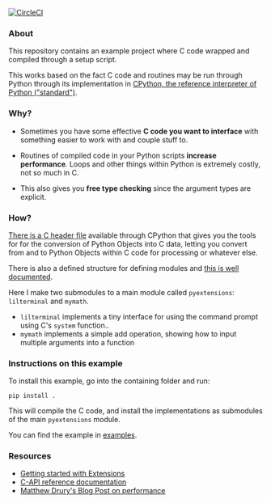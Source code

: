[![CircleCI](https://circleci.com/gh/lucasgcb/CPython-Extensions.svg?style=svg)](https://circleci.com/gh/lucasgcb/CPython-Extensions)

### About

This repository contains an example project where C code wrapped and compiled through a setup script. 

This works based on the fact C code and routines may be run through Python through its implementation in [CPython, the reference interpreter of Python ("standard")](https://www.python.org/download/alternatives/).
### Why?

- Sometimes you have some effective **C code you want to interface** with something easier to work with and couple stuff to.

- Routines of compiled code in your Python scripts **increase performance**. Loops and other things within Python is extremely costly, not so much in C.

- This also gives you **free type checking** since the argument types are explicit.

### How?

[There is a C header file](https://github.com/python/cpython/blob/master/Include/Python.h) available through CPython that gives you the tools for for the conversion of Python Objects into C data, letting you convert from and to Python Objects within C code for processing or whatever else. 

There is also a defined structure for defining modules and [this is well documented](https://docs.python.org/3/c-api/).

Here I make two submodules to a main module called `pyextensions`: `lilterminal` and `mymath`.

- `lilterminal` implements a tiny interface for using the command prompt using C's `system` function..
- `mymath` implements a simple add operation, showing how to input multiple arguments into a function

### Instructions on this example

To install this example, go into the containing folder and run:
```
pip install . 
```

This will compile the C code, and install the implementations as submodules of the main `pyextensions` module. 

You can find the example in [examples](./example/main.py). 

### Resources

- [Getting started with Extensions](https://docs.python.org/3/extending/extending.html)
- [C-API reference documentation](https://docs.python.org/3/c-api/)
- [Matthew Drury's Blog Post on performance](http://madrury.github.io/jekyll/update/programming/2016/06/20/python-extension-modules.html)